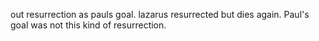 out resurrection as pauls goal. lazarus resurrected but dies again. Paul's goal
was not this kind of resurrection.
